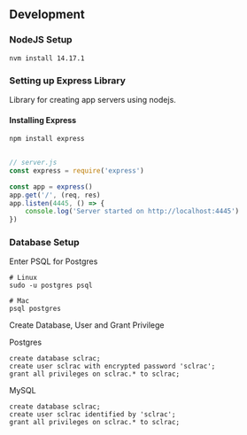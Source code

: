 
## Development 
### NodeJS Setup 


```
nvm install 14.17.1
```

### Setting up Express Library 
Library for creating app servers using nodejs. 

#### Installing Express

```bash
npm install express
```

```javascript

// server.js
const express = require('express')

const app = express()
app.get('/', (req, res) 
app.listen(4445, () => {
    console.log('Server started on http://localhost:4445')
})
```

### Database Setup 

Enter PSQL for Postgres 

```
# Linux 
sudo -u postgres psql 

# Mac 
psql postgres 
```

Create Database, User and Grant Privilege

Postgres   
```psql
create database sclrac;
create user sclrac with encrypted password 'sclrac';
grant all privileges on sclrac.* to sclrac;
```

MySQL   
```mysql
create database sclrac;
create user sclrac identified by 'sclrac';
grant all privileges on sclrac.* to sclrac;
```

